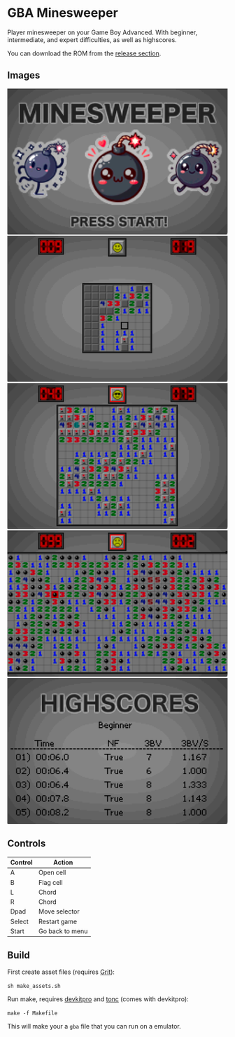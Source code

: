 # GBA Minesweeper

Player minesweeper on your Game Boy Advanced. With beginner, intermediate, and expert difficulties, as well as highscores.

You can download the ROM from the [release section](https://github.com/SheepWizard/gba-minesweeper/releases/tag/1.0.0).

[](https://www.youtube.com/watch?v=yNUGPNMnJJQ)

## Images

![](images/image1.png)
![](images/image2.png)
![](images/image3.png)
![](images/image4.png)
![](images/image5.png)

## Controls
|Control| Action |
|--|--|
| A | Open cell |
| B | Flag cell |
| L | Chord |
| R | Chord |
| Dpad | Move selector |
| Select | Restart game |
| Start | Go back to menu |

## Build

First create asset files (requires [Grit](https://www.coranac.com/man/grit/html/grit.htm)):

`sh make_assets.sh`

Run make, requires [devkitpro](https://devkitpro.org/wiki/Getting_Started) and [tonc](https://gbadev.net/tonc/) (comes with devkitpro):

`make -f Makefile`

This will make your a `gba` file that you can run on a emulator.

